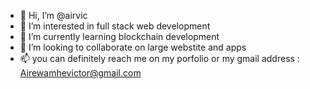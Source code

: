 - 👋 Hi, I’m @airvic
- 👀 I’m interested in full stack web development
- 🌱 I’m currently learning blockchain development
- 💞️ I’m looking to collaborate on large webstite and apps
- 📫 you can definitely reach me on my porfolio or my gmail address : Airewamhevictor@gmail.com

<!---
airvic/airvic is a ✨ special ✨ repository because its `README.md` (this file) appears on your GitHub profile.
You can click the Preview link to take a look at your changes.
--->
